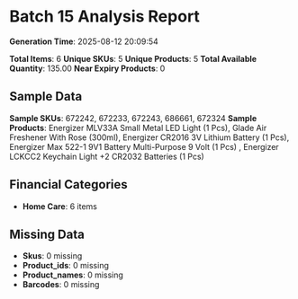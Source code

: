 # Batch 15 Analysis Report

**Generation Time**: 2025-08-12 20:09:54

**Total Items**: 6
**Unique SKUs**: 5
**Unique Products**: 5
**Total Available Quantity**: 135.00
**Near Expiry Products**: 0

## Sample Data
**Sample SKUs**: 672242, 672233, 672243, 686661, 672324
**Sample Products**: Energizer MLV33A Small Metal LED Light (1 Pcs), Glade Air Freshener With Rose (300ml), Energizer CR2016 3V Lithium Battery (1 Pcs), Energizer Max 522-1 9V1 Battery Multi-Purpose 9 Volt (1 Pcs) , Energizer LCKCC2 Keychain Light +2 CR2032 Batteries (1 Pcs)

## Financial Categories
- **Home Care**: 6 items

## Missing Data
- **Skus**: 0 missing
- **Product_ids**: 0 missing
- **Product_names**: 0 missing
- **Barcodes**: 0 missing
